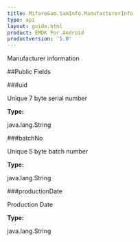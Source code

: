 ```yaml
---
title: MifareSam.SamInfo.ManufacturerInfo
type: api
layout: guide.html
product: EMDK For Android
productversion: '5.0'
---
```



Manufacturer information

##Public Fields

###uid

Unique 7 byte serial number

**Type:**

java.lang.String

###batchNo

Unique 5 byte batch number

**Type:**

java.lang.String

###productionDate

Production Date

**Type:**

java.lang.String


